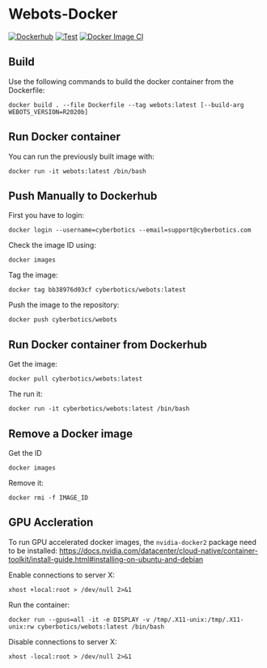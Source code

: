 # Webots-Docker
[![Dockerhub](https://img.shields.io/docker/automated/cyberbotics/webots.svg)](https://hub.docker.com/r/cyberbotics/webots)
[![Test](https://github.com/cyberbotics/webots-docker/workflows/Test/badge.svg)](https://github.com/cyberbotics/webots-docker/actions?query=workflow%3ATest)
[![Docker Image CI](https://github.com/cyberbotics/webots-docker/workflows/Docker%20Image%20CI/badge.svg)](https://github.com/cyberbotics/webots-docker/actions?query=workflow%3A%22Docker+Image+CI%22)

## Build

Use the following commands to build the docker container from the Dockerfile:

```
docker build . --file Dockerfile --tag webots:latest [--build-arg WEBOTS_VERSION=R2020b]
```

## Run Docker container

You can run the previously built image with:
```
docker run -it webots:latest /bin/bash
```

## Push Manually to Dockerhub

First you have to login:
```
docker login --username=cyberbotics --email=support@cyberbotics.com
```

Check the image ID using:
```
docker images
```

Tag the image:
```
docker tag bb38976d03cf cyberbotics/webots:latest
```

Push the image to the repository:
```
docker push cyberbotics/webots
```

## Run Docker container from Dockerhub
Get the image:
```
docker pull cyberbotics/webots:latest
```

The run it:
```
docker run -it cyberbotics/webots:latest /bin/bash
```

## Remove a Docker image

Get the ID
```
docker images
```

Remove it:
```
docker rmi -f IMAGE_ID
```

## GPU Accleration

To run GPU accelerated docker images, the `nvidia-docker2` package need to be installed: https://docs.nvidia.com/datacenter/cloud-native/container-toolkit/install-guide.html#installing-on-ubuntu-and-debian

Enable connections to server X:
```
xhost +local:root > /dev/null 2>&1
```

Run the container:
```
docker run --gpus=all -it -e DISPLAY -v /tmp/.X11-unix:/tmp/.X11-unix:rw cyberbotics/webots:latest /bin/bash
```

Disable connections to server X:
```
xhost -local:root > /dev/null 2>&1
```
